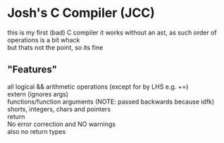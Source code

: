 <h1>Josh's C Compiler (JCC)</h1>
this is my first (bad) C compiler
it works without an ast, as such order of operations is a bit whack<br>
but thats not the point, so its fine<br>

<h2>"Features"</h2>
all logical && arithmetic operations (except for by LHS e.g. +=)<br>
extern (ignores args)<br>
functions/function arguments (NOTE: passed backwards because idfk)<br>
shorts, integers, chars and pointers<br>
return<br>
No error correction and NO warnings<br>
also no return types<br>